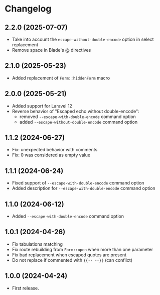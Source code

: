 Changelog
=========

2.2.0 (2025-07-07)
------------------

- Take into account the `escape-without-double-encode` option in select replacement
- Remove space in Blade's @ directives


2.1.0 (2025-05-23)
------------------

- Added replacement of `Form::hiddenForm` macro


2.0.0 (2025-05-21)
------------------

- Added support for Laravel 12
- Reverse behavior of "Escaped echo without double-encode":
    - removed `--escape-with-double-encode` command option
    - added `--escape-without-double-encode` command option


1.1.2 (2024-06-27)
------------------

- Fix: unexpected behavior with comments
- Fix: 0 was considered as empty value


1.1.1 (2024-06-24)
------------------

- Fixed support of `--escape-with-double-encode` command option
- Added description for `--escape-with-double-encode` command option


1.1.0 (2024-06-12)
------------------

- Added `--escape-with-double-encode` command option


1.0.1 (2024-04-26)
------------------

- Fix tabulations matching
- Fix route rebuilding from `Form::open` when more than one parameter
- Fix bad replacement when escaped quotes are present
- Do not replace if commented with `{{-- --}}` (can conflict)


1.0.0 (2024-04-24)
------------------

- First release.
